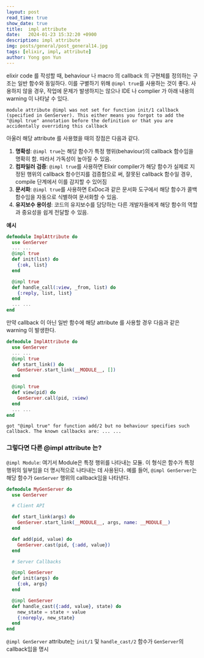 ```yaml
---
layout: post
read_time: true
show_date: true
title:  impl attribute
date:   2024-01-23 15:32:20 +0900
description: impl attribute
img: posts/general/post_general14.jpg
tags: [elixir, impl, attribute]
author: Yong gon Yun
---
```


<p>elixir code 를 작성할 때, behaviour 나 macro 의 callback 의 구현체를 정의하는 구조는 일반 함수와 동일하다. 이를 구별하기 위해 <code>@impl true</code>를 사용하는 것이 좋다. 사용하지 않을 경우, 작업에 문제가 발생하지는 않으나 IDE 나 complier 가 아래 내용의 warning 이 나타날 수 있다.</p>

```
module attribute @impl was not set for function init/1 callback (specified in GenServer). This either means you forgot to add the "@impl true" annotation before the definition or that you are accidentally overriding this callback
```
<p>아울러 해당 attribute 를 사용했을 때의 장점은 다음과 같다.</p>

<ol>
  <li><strong>명확성</strong>: <code>@impl true</code>는 해당 함수가 특정 행위(behaviour)의 callback 함수임을 명확히 함. 따라서 가독성이 높아질 수 있음.</li>
  <li><strong>컴파일러 검증</strong>: <code>@impl true</code>를 사용하면 Elixir compiler가 해당 함수가 실제로 지정된 행위의 callback 함수인지를 검증함으로 써, 잘못된 callback 함수일 경우, compile 단계에서 이를 감지할 수 있어짐</li>
  <li><strong>문서화</strong>: <code>@impl true</code>를 사용하면 ExDoc과 같은 문서화 도구에서 해당 함수가 콜백 함수임을 자동으로 식별하여 문서화할 수 있음.</li>
  <li><strong>유지보수 용이성</strong>: 코드의 유지보수를 담당하는 다른 개발자들에게 해당 함수의 역할과 중요성을 쉽게 전달할 수 있음.</li> 
</ol>

<p><strong>예시</strong></p>

```elixir
defmodule ImplAttribute do
  use GenServer
  ... ...
  @impl true
  def init(list) do
    {:ok, list}
  end

  @impl true
  def handle_call(:view, _from, list) do
    {:reply, list, list}
  end
  ... ...
end
```
<p>만약 callback 이 아닌 일반 함수에 해당 attribute 를 사용할 경우 다음과 같은 warning 이 발생한다.</p>

```elixir
defmodule ImplAttribute do
  use GenServer
  ... ...
  @impl true
  def start_link() do
    GenServer.start_link(__MODULE__, [])
  end

  @impl true
  def view(pid) do
    GenServer.call(pid, :view)
  end
  ... ...
end
```

```
got "@impl true" for function add/2 but no behaviour specifies such callback. The known callbacks are: ... ...
```
<h3>그렇다면 다른 @impl attribute 는?</h3>

<p><code>@impl Module</code>: 여기서 Module은 특정 행위를 나타내는 모듈. 이 형식은 함수가 특정 행위의 일부임을 더 명시적으로 나타내는 데 사용된다. 예를 들어, <code>@impl GenServer</code>는 해당 함수가 <code>GenServer</code> 행위의 callback임을 나타낸다.</p>


```elixir
defmodule MyGenServer do
  use GenServer

  # Client API

  def start_link(args) do
    GenServer.start_link(__MODULE__, args, name: __MODULE__)
  end

  def add(pid, value) do
    GenServer.cast(pid, {:add, value})
  end

  # Server Callbacks

  @impl GenServer
  def init(args) do
    {:ok, args}
  end

  @impl GenServer
  def handle_cast({:add, value}, state) do
    new_state = state + value
    {:noreply, new_state}
  end
end
```

<p><code>@impl GenServer</code> attribute는 <code>init/1</code> 및 <code>handle_cast/2</code> 함수가 <code>GenServer</code>의 callback임을 명시</p>